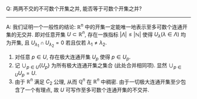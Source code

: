Q: 两两不交的不可数个开集之并, 能否等于可数个开集之并?

***

A: 我们证明一个一般性的结论: $\mathbb R^n$ 中的开集一定能唯一地表示至多可数个连通开集的无交并. 即对任意开集 $U\subset\mathbb R^n$, 存在一族指标 $|\Lambda|\leq|\mathbb N|$ 使得 $U_\lambda(\lambda\in\Lambda)$ 均为开集, 且 $U_{\lambda_1}\cap U_{\lambda_2}=0$ 若且仅若 $\lambda_1\neq\lambda_2$.

1. 对任意 $p\in U$, 存在极大连通开集 $U_p$ 使得 $p\in U_p$.
2. 记 $\cup_{p\in U}\{U_p\}$ 为所有极大连通开集之集合 (此处合并相同项). 显然 $\cup_{p\in U} U_p=U$.
3. 由于 $\mathbb R^n$ 满足 $C_2$ 公理, 从而 $\mathbb Q^n$ 在 $\mathbb R^n$ 中稠密. 由于一切极大连通开集至少包含了一个有理点, 故 $U$ 可写作至多可数个连通开集的不交并.


